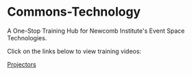 # Commons-Technology

A One-Stop Training Hub for Newcomb Institute's Event Space Technologies. 

Click on the links below to view training videos:

[Projectors](https://www.youtube.com/watch?v=HOtf2nPXvBw&list=PLpoK7n7xoqkH4Gw8xG-fIdtiGhOElgnjA&index=3)
